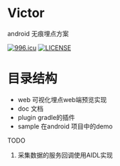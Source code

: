 # Victor
android 无痕埋点方案

[![996.icu](https://img.shields.io/badge/link-996.icu-red.svg)](https://996.icu)
[![LICENSE](https://img.shields.io/badge/license-Anti%20996-blue.svg)](https://github.com/996icu/996.ICU/blob/master/LICENSE)

# 目录结构
- web 可视化埋点web端预览实现
- doc 文档
- plugin gradle的插件
- sample 在android 项目中的demo

TODO
1. 采集数据的服务回调使用AIDL实现
